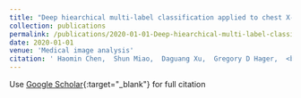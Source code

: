 ```yaml
---
title: "Deep hiearchical multi-label classification applied to chest X-ray abnormality taxonomies"
collection: publications
permalink: /publications/2020-01-01-Deep-hiearchical-multi-label-classification-applied-to-chest-X-ray-abnormality-taxonomies
date: 2020-01-01
venue: 'Medical image analysis'
citation: ' Haomin Chen,  Shun Miao,  Daguang Xu,  Gregory D Hager,  <b>Adam P Harrison<>, &quot;Deep hiearchical multi-label classification applied to chest X-ray abnormality taxonomies.&quot; Medical image analysis, 2020.'
---
```

Use [Google Scholar](https://scholar.google.com/scholar?q=Deep+hiearchical+multi+label+classification+applied+to+chest+X+ray+abnormality+taxonomies){:target="_blank"} for full citation